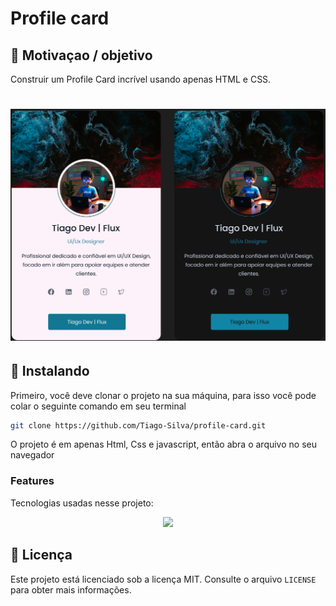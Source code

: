 # Profile card

## 🚀 Motivaçao / objetivo

Construir um Profile Card incrível usando apenas HTML e CSS.

<h1 align="center">
  <img src="./assets/tela01.png" width="800"/>
</h1>


## 🚀 Instalando

Primeiro, você deve clonar o projeto na sua máquina, para isso você
pode colar o seguinte comando em seu terminal

```bash
git clone https://github.com/Tiago-Silva/profile-card.git
```

O projeto é em apenas Html, Css e javascript, então abra o arquivo no seu navegador


### Features

Tecnologias usadas nesse projeto:

<!-- Ícones de tecnologias. Você pode encontrar esses ícones em sites como https://simpleicons.org/ -->
<p align="center">
  <a href="https://skillicons.dev">
    <img src="https://skillicons.dev/icons?i=html,css,git,github,linux" />
  </a>
</p>

## 📝 Licença

Este projeto está licenciado sob a licença MIT. Consulte o arquivo `LICENSE` para obter mais informações.
